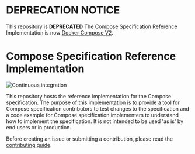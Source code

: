# DEPRECATION NOTICE

This repository is **DEPRECATED**
The Compose Specification Reference Implementation is now [Docker Compose V2](http://github.com/docker/compose).


# Compose Specification Reference Implementation

![Continuous integration](https://github.com/compose-spec/compose-ref/workflows/Continuous%20integration/badge.svg)

This repository hosts the reference implementation for the Compose
specification. The purpose of this implementation is to provide a tool for
Compose specification contributors to test changes to the specification and a
code example for Compose specification implementers to understand how to
implement the specification. It is not intended to be used 'as is' by end users
or in production.

Before creating an issue or submitting a contribution, please read the
[contributing guide](CONTRIBUTING.md).

